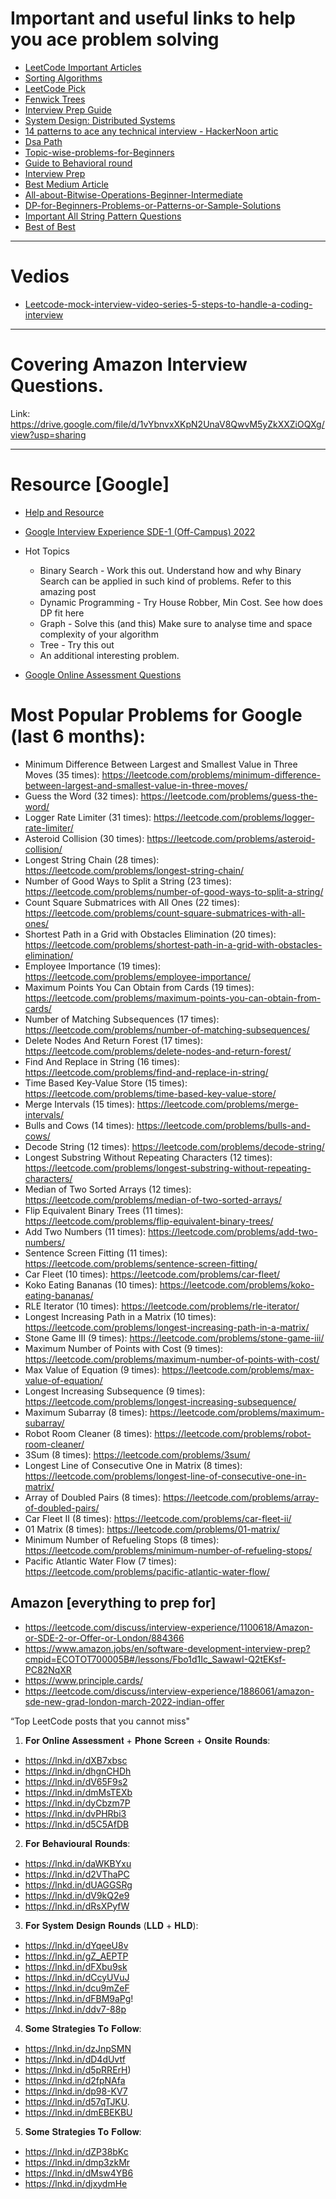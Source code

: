 # Important and useful links to help you ace problem solving

* [LeetCode Important Articles](https://leetcode.com/discuss/general-discussion/665604/Important-and-Useful-links-from-all-over-the-LeetCode)
* [Sorting Algorithms](https://leetcode.com/discuss/general-discussion/1091763/must-do-all-required-sorting-algorithms-complete-guide)
* [LeetCode Pick](https://leetcode.com/discuss/general-discussion/1041234/become-leetcodes-pick-win-leetcoins-and-leetcode-goodies)
* [Fenwick Trees](https://leetcode.com/discuss/general-discussion/1093346/introduction-to-fenwick-treebinary-indexed-treebit)
* [Interview Prep Guide](https://leetcode.com/discuss/interview-question/1098600/topics-which-you-cant-skip-interview-preparation-study-plan-using-leetcode)
* [System Design: Distributed Systems](https://leetcode.com/discuss/general-discussion/1105898/system-design-introduction-to-distributed-systems-designing-a-highly-available-system)
* [14 patterns to ace any technical interview - HackerNoon artic](https://leetcode.com/discuss/general-discussion/1105898/system-design-introduction-to-distributed-systems-designing-a-highly-available-system)
* [Dsa Path](https://leetcode.com/discuss/interview-experience/1264757/microsoft-github-fb-etc-interview-preparation-journeystrategy)
* [Topic-wise-problems-for-Beginners](https://leetcode.com/discuss/career/448024/Topic-wise-problems-for-Beginners)
* [Guide to Behavioral round](https://leetcode.com/discuss/interview-question/1729926/a-guide-for-behavioral-round)
* [Interview Prep](https://leetcode.com/discuss/study-guide/1691931/beginners-guide-on-interview-preparation)
* [Best Medium Article](https://automationhacks.medium.com/how-i-got-that-job-at-meta-72151625560a)
* [All-about-Bitwise-Operations-Beginner-Intermediate](https://leetcode.com/discuss/general-discussion/1073221/All-about-Bitwise-Operations-Beginner-Intermediate)
* [DP-for-Beginners-Problems-or-Patterns-or-Sample-Solutions](https://leetcode.com/tag/dynamic-programming/discuss/662866/DP-for-Beginners-Problems-or-Patterns-or-Sample-Solutions)
* [Important All String Pattern Questions](https://leetcode.com/discuss/interview-question/2001789/Collections-of-Important-String-questions-Pattern)
* [Best of Best](https://leetcode.com/discuss/interview-question/?page=1&orderBy=most_votes)

___

# Vedios
* [Leetcode-mock-interview-video-series-5-steps-to-handle-a-coding-interview](https://leetcode.com/discuss/study-guide/1293297/mock-interview-video-series-5-steps-to-handle-a-coding-interview)

---
# Covering Amazon Interview Questions.

Link: https://drive.google.com/file/d/1vYbnvxXKpN2UnaV8QwvM5yZkXXZiOQXg/view?usp=sharing

---
# Resource [Google]

* [Help and Resource](https://medium.com/nerd-for-tech/googles-interview-preparation-routine-be6647910a5b)
* [Google Interview Experience SDE-1 (Off-Campus) 2022](https://www.geeksforgeeks.org/google-interview-experience-sde-1-off-campus-2022/)
* Hot Topics
   - Binary Search - Work this out. Understand how and why Binary Search can be applied in such kind of problems. Refer to this amazing post
   - Dynamic Programming - Try House Robber, Min Cost. See how does DP fit here
   - Graph - Solve this (and this) Make sure to analyse time and space complexity of your algorithm
   - Tree - Try this out
   - An additional interesting problem.

* [Google Online Assessment Questions](https://leetcode.com/discuss/interview-question/352460/Google-Online-Assessment-Questions)


# Most Popular Problems for Google (last 6 months):

 * Minimum Difference Between Largest and Smallest Value in Three Moves (35 times): https://leetcode.com/problems/minimum-difference-between-largest-and-smallest-value-in-three-moves/
 * Guess the Word (32 times): https://leetcode.com/problems/guess-the-word/
 * Logger Rate Limiter (31 times): https://leetcode.com/problems/logger-rate-limiter/ 
 * Asteroid Collision (30 times): https://leetcode.com/problems/asteroid-collision/ 
 * Longest String Chain (28 times): https://leetcode.com/problems/longest-string-chain/
 * Number of Good Ways to Split a String (23 times): https://leetcode.com/problems/number-of-good-ways-to-split-a-string/ 
 * Count Square Submatrices with All Ones (22 times): https://leetcode.com/problems/count-square-submatrices-with-all-ones/
 * Shortest Path in a Grid with Obstacles Elimination (20 times): https://leetcode.com/problems/shortest-path-in-a-grid-with-obstacles-elimination/ 
 * Employee Importance (19 times): https://leetcode.com/problems/employee-importance/ 
 * Maximum Points You Can Obtain from Cards (19 times): https://leetcode.com/problems/maximum-points-you-can-obtain-from-cards/ 
 * Number of Matching Subsequences (17 times): https://leetcode.com/problems/number-of-matching-subsequences/
 * Delete Nodes And Return Forest (17 times): https://leetcode.com/problems/delete-nodes-and-return-forest/ 
 * Find And Replace in String (16 times): https://leetcode.com/problems/find-and-replace-in-string/ 
 * Time Based Key-Value Store (15 times): https://leetcode.com/problems/time-based-key-value-store/
 * Merge Intervals (15 times): https://leetcode.com/problems/merge-intervals/ 
 * Bulls and Cows (14 times): https://leetcode.com/problems/bulls-and-cows/
 * Decode String (12 times): https://leetcode.com/problems/decode-string/ 
 * Longest Substring Without Repeating Characters (12 times): https://leetcode.com/problems/longest-substring-without-repeating-characters/
 * Median of Two Sorted Arrays (12 times): https://leetcode.com/problems/median-of-two-sorted-arrays/ 
 * Flip Equivalent Binary Trees (11 times): https://leetcode.com/problems/flip-equivalent-binary-trees/ 
 * Add Two Numbers (11 times): https://leetcode.com/problems/add-two-numbers/ 
 * Sentence Screen Fitting (11 times): https://leetcode.com/problems/sentence-screen-fitting/ 
 * Car Fleet (10 times): https://leetcode.com/problems/car-fleet/ 
 * Koko Eating Bananas (10 times): https://leetcode.com/problems/koko-eating-bananas/
 * RLE Iterator (10 times): https://leetcode.com/problems/rle-iterator/ 
 * Longest Increasing Path in a Matrix (10 times): https://leetcode.com/problems/longest-increasing-path-in-a-matrix/
 * Stone Game III (9 times): https://leetcode.com/problems/stone-game-iii/
 * Maximum Number of Points with Cost (9 times): https://leetcode.com/problems/maximum-number-of-points-with-cost/
 * Max Value of Equation (9 times): https://leetcode.com/problems/max-value-of-equation/ 
 * Longest Increasing Subsequence (9 times): https://leetcode.com/problems/longest-increasing-subsequence/ 
 * Maximum Subarray (8 times): https://leetcode.com/problems/maximum-subarray/
 *  Robot Room Cleaner (8 times): https://leetcode.com/problems/robot-room-cleaner/ 
 * 3Sum (8 times): https://leetcode.com/problems/3sum/ 
 * Longest Line of Consecutive One in Matrix (8 times): https://leetcode.com/problems/longest-line-of-consecutive-one-in-matrix/ 
 * Array of Doubled Pairs (8 times): https://leetcode.com/problems/array-of-doubled-pairs/ 
 * Car Fleet II (8 times): https://leetcode.com/problems/car-fleet-ii/ 
 * 01 Matrix (8 times): https://leetcode.com/problems/01-matrix/
 * Minimum Number of Refueling Stops (8 times): https://leetcode.com/problems/minimum-number-of-refueling-stops/
 * Pacific Atlantic Water Flow (7 times): https://leetcode.com/problems/pacific-atlantic-water-flow/



## Amazon [everything to prep for]
* https://leetcode.com/discuss/interview-experience/1100618/Amazon-or-SDE-2-or-Offer-or-London/884366
* https://www.amazon.jobs/en/software-development-interview-prep?cmpid=ECOTOT700005B#/lessons/Fbo1d1Ic_SawawI-Q2tEKsf-PC82NqXR
* https://www.principle.cards/
* https://leetcode.com/discuss/interview-experience/1886061/amazon-sde-new-grad-london-march-2022-indian-offer



“Top LeetCode posts that you cannot miss"

1) 𝐅𝐨𝐫 𝐎𝐧𝐥𝐢𝐧𝐞 𝐀𝐬𝐬𝐞𝐬𝐬𝐦𝐞𝐧𝐭 + 𝐏𝐡𝐨𝐧𝐞 𝐒𝐜𝐫𝐞𝐞𝐧 + 𝐎𝐧𝐬𝐢𝐭𝐞 𝐑𝐨𝐮𝐧𝐝𝐬:

- https://lnkd.in/dXB7xbsc
- https://lnkd.in/dhgnCHDh
- https://lnkd.in/dV65F9s2
- https://lnkd.in/dmMsTEXb
- https://lnkd.in/dyCbzm7P
- https://lnkd.in/dvPHRbi3
- https://lnkd.in/d5C5AfDB

2) 𝐅𝐨𝐫 𝐁𝐞𝐡𝐚𝐯𝐢𝐨𝐮𝐫𝐚𝐥 𝐑𝐨𝐮𝐧𝐝𝐬:

- https://lnkd.in/daWKBYxu
- https://lnkd.in/d2VThaPC
- https://lnkd.in/dUAGGSRg
- https://lnkd.in/dV9kQ2e9
- https://lnkd.in/dRsXPyfW

3) 𝐅𝐨𝐫 𝐒𝐲𝐬𝐭𝐞𝐦 𝐃𝐞𝐬𝐢𝐠𝐧 𝐑𝐨𝐮𝐧𝐝𝐬 (𝐋𝐋𝐃 + 𝐇𝐋𝐃):

- https://lnkd.in/dYqeeU8v
- https://lnkd.in/gZ_AEPTP
- https://lnkd.in/dFXbu9sk
- https://lnkd.in/dCcyUVuJ
- https://lnkd.in/dcu9mZeF
- https://lnkd.in/dFBM9aPg!
- https://lnkd.in/ddv7-88p

4) 𝐒𝐨𝐦𝐞 𝐒𝐭𝐫𝐚𝐭𝐞𝐠𝐢𝐞𝐬 𝐓𝐨 𝐅𝐨𝐥𝐥𝐨𝐰:
- https://lnkd.in/dzJnpSMN
- https://lnkd.in/dD4dUvtf
- https://lnkd.in/d5pRRErH)
- https://lnkd.in/d2fpNAfa
- https://lnkd.in/dp98-KV7
- https://lnkd.in/d57qTJKU.
- https://lnkd.in/dmEBEKBU

5) 𝐒𝐨𝐦𝐞 𝐒𝐭𝐫𝐚𝐭𝐞𝐠𝐢𝐞𝐬 𝐓𝐨 𝐅𝐨𝐥𝐥𝐨𝐰:

- https://lnkd.in/dZP38bKc
- https://lnkd.in/dmp3zkMr
- https://lnkd.in/dMsw4YB6
- https://lnkd.in/djxydmHe
